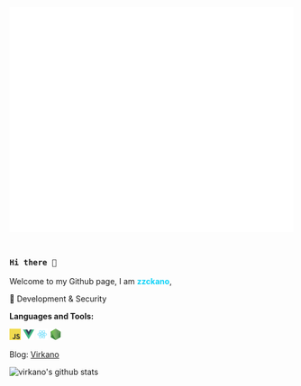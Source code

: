 <div align="center">
	<br>
	<img src="https://raw.githubusercontent.com/JerryC8080/JerryC8080/master/header.svg" width="800" height="400">
	<br>
	<br>
	
</div>


### `Hi there 👋`

Welcome to my Github page, I am <b style="color: #0ed2f7">**zzckano**</b>,

:construction_worker:  Development & Security

**Languages and Tools:**  

<code><img height="20" src="https://raw.githubusercontent.com/github/explore/80688e429a7d4ef2fca1e82350fe8e3517d3494d/topics/javascript/javascript.png"></code>
<code><img height="20" src="https://raw.githubusercontent.com/github/explore/80688e429a7d4ef2fca1e82350fe8e3517d3494d/topics/vue/vue.png"></code>
<code><img height="20" src="https://raw.githubusercontent.com/github/explore/80688e429a7d4ef2fca1e82350fe8e3517d3494d/topics/react/react.png"></code>
<code><img height="20" src="https://raw.githubusercontent.com/github/explore/80688e429a7d4ef2fca1e82350fe8e3517d3494d/topics/nodejs/nodejs.png"></code> 

Blog: [Virkano](http://virkano.com)

![virkano's github stats](https://github-readme-stats.vercel.app/api?username=Virkano&show_icons=true&theme=onedark)





